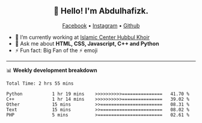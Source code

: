 <h2 align="center">👋 Hello! I'm Abdulhafizk.</h2>
<p align="center">
  <a href="https://web.facebook.com/profile.php?id=100080122707224">Facebook</a> •
  <a href="https://www.instagram.com/abdulhafizh_k/">Instagram</a> •
  <a href="https://github.com/abdulhafizk">Github</a>
</p>


- 🔭 I’m currently working at [Islamic Center Hubbul Khoir](https://hubbulkhoir.sch.id/)
- 💬 Ask me about **HTML, CSS, Javascript, C++ and Python**
- ⚡ Fun fact: Big Fan of the :zap: emoji

-------

📊 **Weekly development breakdown**
<!--START_SECTION:waka-->

```HTML, CSS, Javascript, C++, Python, Jsx, Json, Lock.
Total Time: 2 hrs 55 mins

Python           1 hr 19 mins    >>>>>>>>>>===============   41.70 %
C++              1 hr 14 mins    >>>>>>>>>>===============   39.02 %
Other            15 mins         >>=======================   08.31 %
Text             15 mins         >>=======================   08.02 %
PHP              5 mins          >========================   02.61 %
```

<!--END_SECTION:waka-->
